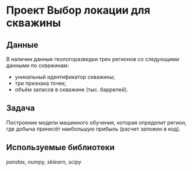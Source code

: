 # Проект **Выбор локации для скважины**

## Данные

В наличии данные геологоразведки трех регионов со следующими данными по скважинам:
- уникальный идентификатор скважины;
- три признака точек;
- объём запасов в скважине (тыс. баррелей).

## Задача

Построение модели машинного обучения, которая определит регион, где добыча принесёт наибольшую прибыль (расчет заложен в код).

## Используемые библиотеки
*pandas, numpy, sklearn, scipy*